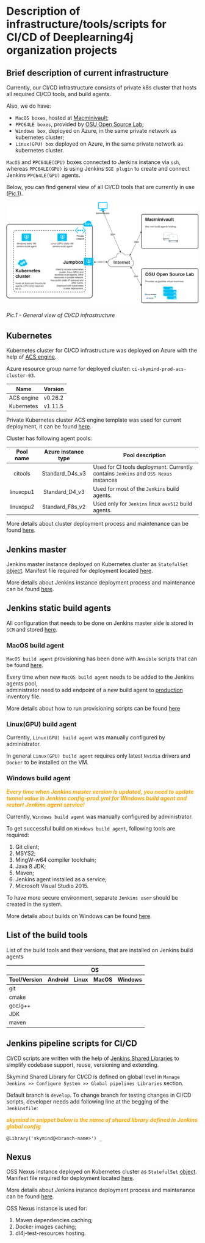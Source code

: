 # Description of infrastructure/tools/scripts for CI/CD of Deeplearning4j organization projects

## Brief description of current infrastructure
Currently, our CI/CD infrastructure consists of private k8s cluster that hosts all required CI/CD tools, and build agents.

Also, we do have:
* `MacOS boxes`, hosted at [Macminivault](https://www.macminivault.com);
* `PPC64LE boxes`, provided by [OSU Open Source Lab](https://oregonstate.edu/);
* `Windows box`, deployed on Azure, in the same private network as kubernetes cluster;
* `Linux(GPU) box` deployed on Azure, in the same private network as kubernetes cluster.

`MacOS` and `PPC64LE(CPU)` boxes connected to Jenkins instance via `ssh`,
whereas `PPC64LE(GPU)` is using Jenkins `SGE plugin` to create and connect Jenkins `PPC64LE(GPU)` agents.

Below, you can find general view of all CI/CD tools that are currently in use ([Pic.1](#pic1---general-view-of-cicd-infrastructure)).

![Pic.1 - General view of CI/CD infrastructure](imgs/ci-cd-infrastructure.png)

###### Pic.1 - General view of CI/CD infrastructure

## Kubernetes
Kubernetes cluster for CI/CD infrastructure was deployed on Azure with the help of [ACS engine](https://github.com/Azure/acs-engine).

Azure resource group name for deployed cluster: `ci-skymind-prod-acs-cluster-03`.

| Name | Version |
| ---- | ------- |
|ACS engine|v0.26.2|
|Kubernetes|v1.11.5|

Private Kubernetes cluster ACS engine template was used for current deployment, it can be found [here](cicd-infrastructure/azure/acs/ci-skymind-cluster/acs-engine-v0.26.2/templates/ci-kubernetes-hybrid-cluster-with-jumpbox-linux-pools-only.json).

Cluster has following agent pools:

| Pool name | Azure instance type | Pool description |
| :-------: | :-----------------: | ---------------- |
|citools|Standard_D4s_v3|Used for CI tools deployment. Currently contains `Jenkins` and `OSS Nexus` instances|
|linuxcpu1|Standard_D4_v3|Used for most of the `Jenkins` build agents.|
|linuxcpu2|Standard_F8s_v2|Used only for `Jenkins` linux `avx512` build agents.|

More details about cluster deployment process and maintenance can be found [here](docs/kubernetes.md).

## Jenkins master

Jenkins master instance deployed on Kubernetes cluster as `StatefulSet` [object](https://kubernetes.io/docs/concepts/workloads/controllers/statefulset/).
Manifest file required for deployment located [here](k8s/ci-skymind/jenkins/deployments/jenkins-prod.yml).

More details about Jenkins instance deployment process and maintenance can be found [here](docs/jenkins.md).

## Jenkins static build agents
All configuration that needs to be done on Jenkins master side is stored in `SCM` and stored [here](k8s/ci-skymind/jenkins/configs/config-prod.yml).

### MacOS build agent
`MacOS build agent` provisioning has been done with `Ansible` scripts that can be found [here](cicd-infrastructure/ansible).

Every time when new `MacOS build agent` needs to be added to the Jenkins agents pool, \
administrator need to add endpoint of a new build agent to [production](cicd-infrastructure/ansible/production) inventory file.

More details about how to run provisioning scripts can be found [here](cicd-infrastructure/ansible/README.md)

### Linux(GPU) build agent
Currently, `Linux(GPU) build agent` was manually configured by administrator.

In general `Linux(GPU) build agent` requires only latest `Nvidia` drivers and `Docker` to be installed on the VM.

### Windows build agent

<span style="color:orange">_**Every time when Jenkins master version is updated, you need to update tunnel value in Jenkins <b>config-prod.yml</b> for <b>Windows build agent</b> and restart Jenkins agent service!**_</span>

Currently, `Windows build agent` was manually configured by administrator.

To get successful build on `Windows build agent`, following tools are required:
1. Git client;
2. MSYS2;
3. MingW-w64 compiler toolchain;
4. Java 8 JDK;
5. Maven;
6. Jenkins agent installed as a service;
7. Microsoft Visual Studio 2015.

To have more secure environment, separate `Jenkins user` should be created in the system.

More details about builds on Windows can be found [here](https://github.com/bytedeco/javacpp-presets/wiki/Building-on-Windows).

## List of the build tools
List of the build tools and their versions, that are installed on Jenkins build agents

<table>
    <thead>
        <tr>
            <th></th>
            <th colspan=4>OS</th>
        </tr>
    </thead>
    <thead>
        <tr>
            <th colspan=1>Tool/Version</td>
            <th>Android</td>
            <th>Linux</td>
            <th>MacOS</td>
            <th>Windows</td>
        </tr>
    </thead>
    <tbody>
        <tr>
            <td>git</td>
            <td></td>
            <td></td>
            <td></td>
            <td></td>
        </tr>
        <tr>
            <td>cmake</td>
            <td></td>
            <td></td>
            <td></td>
            <td></td>
        </tr>
        <tr>
            <td>gcc/g++</td>
            <td></td>
            <td></td>
            <td></td>
            <td></td>
        </tr>
        <tr>
            <td>JDK</td>
            <td></td>
            <td></td>
            <td></td>
            <td></td>
        </tr>
        <tr>
            <td>maven</td>
            <td></td>
            <td></td>
            <td></td>
            <td></td>
        </tr>
    </tbody>
</table>

## Jenkins pipeline scripts for CI/CD
CI/CD scripts are written with the help of [Jenkins Shared Libraries](https://jenkins.io/doc/book/pipeline/shared-libraries/) to simplify codebase support, reuse, versioning and extending.

Skymind Shared Library for CI/CD is defined on global level in `Manage Jenkins >> Configure System >> Global pipelines Libraries` section.

Default branch is `develop`. To change branch for testing changes in CI/CD scripts, developer needs add following line at the begging of the `Jenkinsfile`:

<span style="color:orange">_**skymind in snippet below is the name of shared library defined in Jenkins global config**_</span>

```
@Library('skymind@<branch-name>') _
```

## Nexus
OSS Nexus instance deployed on Kubernetes cluster as `StatefulSet` [object](https://kubernetes.io/docs/concepts/workloads/controllers/statefulset/).
Manifest file required for deployment located [here](k8s/ci-skymind/nexus/nexus-prod.yml).

More details about Jenkins instance deployment process and maintenance can be found [here](docs/nexus.md).

OSS Nexus instance is used for:
1. Maven dependencies caching;
2. Docker images caching;
3. dl4j-test-resources hosting.



